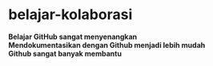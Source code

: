 # belajar-kolaborasi

**Belajar GitHub sangat menyenangkan**<br>
**Mendokumentasikan dengan Github menjadi lebih mudah**<br>
**Github sangat banyak membantu**<br>
